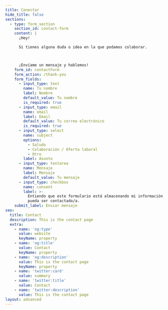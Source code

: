 ```yaml
---
title: Conectar
hide_title: false
sections:
  - type: form_section
    section_id: contact-form
    content: |
      ¡Hey!

      Si tienes alguna duda o idea en la que podamos colaborar. 



      ¡Envíame un mensaje y hablemos!
    form_id: contactForm
    form_action: /thank-you
    form_fields:
      - input_type: text
        name: Tu nombre
        label: Nombre
        default_value: Tu nombre
        is_required: true
      - input_type: email
        name: email
        label: Email
        default_value: Tu correo electrónico
        is_required: true
      - input_type: select
        name: subject
        options:
          - Saludo
          - Colaboración / Oferta laboral
          - Otro
        label: Asunto
      - input_type: textarea
        name: Mensaje
        label: Mensaje
        default_value: Tu mensaje
      - input_type: checkbox
        name: consent
        label: >-
          Entiendo que este formulario está almacenando mi información para que
          pueda ser contactado/a.
    submit_label: Enviar mensaje
seo:
  title: Contact
  description: This is the contact page
  extra:
    - name: 'og:type'
      value: website
      keyName: property
    - name: 'og:title'
      value: Contact
      keyName: property
    - name: 'og:description'
      value: This is the contact page
      keyName: property
    - name: 'twitter:card'
      value: summary
    - name: 'twitter:title'
      value: Contact
    - name: 'twitter:description'
      value: This is the contact page
layout: advanced
---
```


